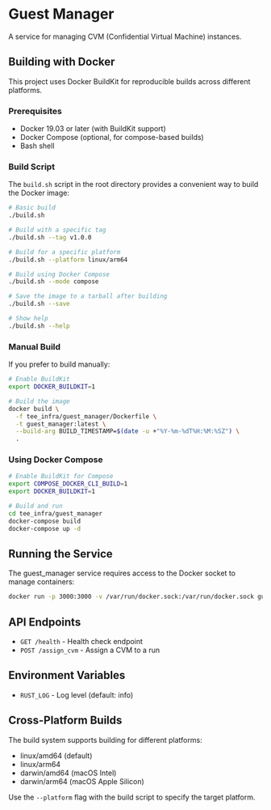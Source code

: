 # Guest Manager

A service for managing CVM (Confidential Virtual Machine) instances.

## Building with Docker

This project uses Docker BuildKit for reproducible builds across different platforms.

### Prerequisites

- Docker 19.03 or later (with BuildKit support)
- Docker Compose (optional, for compose-based builds)
- Bash shell

### Build Script

The `build.sh` script in the root directory provides a convenient way to build the Docker image:

```bash
# Basic build
./build.sh

# Build with a specific tag
./build.sh --tag v1.0.0

# Build for a specific platform
./build.sh --platform linux/arm64

# Build using Docker Compose
./build.sh --mode compose

# Save the image to a tarball after building
./build.sh --save

# Show help
./build.sh --help
```

### Manual Build

If you prefer to build manually:

```bash
# Enable BuildKit
export DOCKER_BUILDKIT=1

# Build the image
docker build \
  -f tee_infra/guest_manager/Dockerfile \
  -t guest_manager:latest \
  --build-arg BUILD_TIMESTAMP=$(date -u +"%Y-%m-%dT%H:%M:%SZ") \
  .
```

### Using Docker Compose

```bash
# Enable BuildKit for Compose
export COMPOSE_DOCKER_CLI_BUILD=1
export DOCKER_BUILDKIT=1

# Build and run
cd tee_infra/guest_manager
docker-compose build
docker-compose up -d
```

## Running the Service

The guest_manager service requires access to the Docker socket to manage containers:

```bash
docker run -p 3000:3000 -v /var/run/docker.sock:/var/run/docker.sock guest_manager:latest
```

## API Endpoints

- `GET /health` - Health check endpoint
- `POST /assign_cvm` - Assign a CVM to a run

## Environment Variables

- `RUST_LOG` - Log level (default: info)

## Cross-Platform Builds

The build system supports building for different platforms:

- linux/amd64 (default)
- linux/arm64
- darwin/amd64 (macOS Intel)
- darwin/arm64 (macOS Apple Silicon)

Use the `--platform` flag with the build script to specify the target platform. 